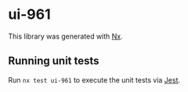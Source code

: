 # ui-961

This library was generated with [Nx](https://nx.dev).

## Running unit tests

Run `nx test ui-961` to execute the unit tests via [Jest](https://jestjs.io).
